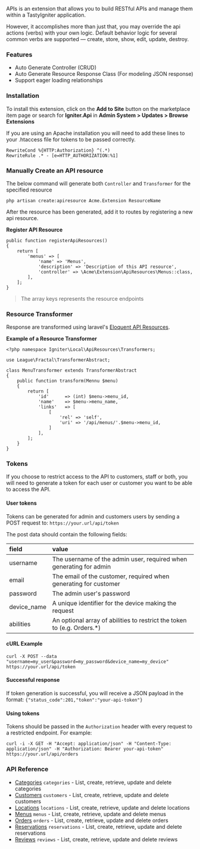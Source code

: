 APIs is an extension that allows you to build RESTful APIs and manage them within a TastyIgniter application.

However, it accomplishes more than just that, you may override the api actions (verbs) with your own logic. 
Default behavior logic for several common verbs are supported — create, store, show, edit, update, destroy. 

### Features
- Auto Generate Controller (CRUD)
- Auto Generate Resource Response Class (For modeling JSON response)
- Support eager loading relationships

### Installation

To install this extension, click on the **Add to Site** button on the marketplace item page or search for **Igniter.Api** in **Admin System > Updates > Browse Extensions**

If you are using an Apache installation you will need to add these lines to your .htaccess file for tokens to be passed correctly.

```
RewriteCond %{HTTP:Authorization} ^(.*)
RewriteRule .* - [e=HTTP_AUTHORIZATION:%1]
```
### Manually Create an API resource

The below command will generate both `Controller` and `Transformer` for the specified resource

```
php artisan create:apiresource Acme.Extension ResourceName
```

After the resource has been generated, add it to routes by registering a new api resource.

**Register API Resource**
```
public function registerApiResources()
{
    return [
        'menus' => [
            'name' => 'Menus',
            'description' => 'Description of this API resource',
            'controller' => \Acme\Extension\ApiResources\Menus::class,
        ],
    ];
}
```

> The array keys represents the resource endpoints

### Resource Transformer

Response are transformed using laravel's [Eloquent API Resources](https://laravel.com/docs/eloquent-resources).

**Example of a Resource Transformer**

```
<?php namespace Igniter\Local\ApiResources\Transformers;

use League\Fractal\TransformerAbstract;

class MenuTransformer extends TransformerAbstract
{
	public function transform(Mennu $menu)
	{
	    return [
	        'id'      => (int) $menu->menu_id,
	        'name'    => $menu->menu_name,
            'links'   => [
                [
                    'rel' => 'self',
                    'uri' => '/api/menus/'.$menu->menu_id,
                ]
            ],
	    ];
	}
}
```


### Tokens

If you choose to restrict access to the API to customers, staff or both, you will need to generate a token for each user or customer you want to be able to access the API.

#### User tokens
Tokens can be generated for admin and customers users by sending a POST request to: 
`https://your.url/api/token`

The post data should contain the following fields:

| field  | value  |
|:----------|:----------|
| username    | The username of the admin user, required when generating for admin   |
| email    | The email of the customer, required when generating for customer   |
| password   | The admin user's password   |
| device_name   | A unique identifier for the device making the request    |
| abilities   | An optional array of abilities to restrict the token to (e.g. Orders.*)   |

#### cURL Example
`curl -X POST --data "username=my_user&password=my_password&device_name=my_device" https://your.url/api/token`

#### Successful response
If token generation is successful, you will receive a JSON payload in the format:
`{"status_code":201,"token":"your-api-token"}`

#### Using tokens
Tokens should be passed in the `Authorization` header with every request to a restricted endpoint. For example:

`curl -i -X GET -H "Accept: application/json" -H "Content-Type: application/json" -H "Authorization: Bearer your-api-token" https://your.url/api/orders`


### API Reference

- [Categories](https://github.com/tastyigniter/ti-ext-api/blob/master/docs/customers.md)
    `categories` - List, create, retrieve, update and delete categories
- [Customers](https://github.com/tastyigniter/ti-ext-api/blob/master/docs/customers.md)
    `customers` - List, create, retrieve, update and delete customers
- [Locations](https://github.com/tastyigniter/ti-ext-api/blob/master/docs/locations.md)
    `locations` - List, create, retrieve, update and delete locations
- [Menus](https://github.com/tastyigniter/ti-ext-api/blob/master/docs/menus.md)
    `menus` - List, create, retrieve, update and delete menus
- [Orders](https://github.com/tastyigniter/ti-ext-api/blob/master/docs/orders.md)
    `orders` - List, create, retrieve, update and delete orders
- [Reservations](https://github.com/tastyigniter/ti-ext-api/blob/master/docs/reservations.md)
    `reservations` - List, create, retrieve, update and delete reservations
- [Reviews](https://github.com/tastyigniter/ti-ext-api/blob/master/docs/reviews.md)
    `reviews` - List, create, retrieve, update and delete reviews
